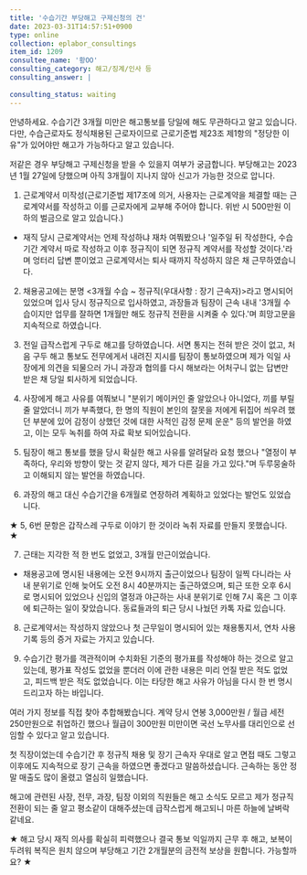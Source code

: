 ```yaml
---
title: '수습기간 부당해고 구제신청의 건'
date: 2023-03-31T14:57:51+0900
type: online
collection: eplabor_consultings
item_id: 1209
consultee_name: '황OO'
consulting_category: 해고/징계/인사 등
consulting_answer: |
    
consulting_status: waiting
---
```


안녕하세요.
수습기간 3개월 미만은 해고통보를 당일에 해도 무관하다고 알고 있습니다.
다만, 수습근로자도 정식채용된 근로자이므로
근로기준법 제23조 제1항의 &quot;정당한 이유&quot;가 있어야만 해고가 가능하다고 알고 있습니다.

저같은 경우 부당해고 구제신청을 받을 수 있을지 여부가 궁금합니다.
부당해고는 2023년 1월 27일에 당했으며 아직 3개월이 지나지 않아 신고가 가능한 것으로 압니다.

1. 근로계약서 미작성(근로기준법 제17조에 의거, 사용자는 근로계약을 체결할 때는 근로계약서를 작성하고 이를 근로자에게 교부해 주어야 합니다. 위반 시 500만원 이하의 벌금으로 알고 있습니다.)
- 재직 당시 근로계약서는 언제 작성하냐 재차 여쭤봤으나 &#039;일주일 뒤 작성한다, 수습기간 계약서 따로 작성하고 이후 정규직이 되면 정규직 계약서를 작성할 것이다.&#039;라며 엉터리 답변 뿐이었고 근로계약서는 퇴사 때까지 작성하지 않은 채 근무하였습니다.

2. 채용공고에는 분명 &lt;3개월 수습 ~ 정규직(우대사항 : 장기 근속자)&gt;라고 명시되어 있었으며 입사 당시 정규직으로 입사하였고, 과장들과 팀장이 근속 내내 &#039;3개월 수습이지만 업무를 잘하면 1개월만 해도 정규직 전환을 시켜줄 수 있다.&#039;며 희망고문을 지속적으로 하였습니다.

3. 전일 급작스럽게 구두로 해고를 당하였습니다. 서면 통지는 전혀 받은 것이 없고, 처음 구두 해고 통보도 전무에게서 내려진 지시를 팀장이 통보하였으며 제가 익일 사장에게 의견을 되물으러 가니 과장과 협의를 다시 해보라는 어처구니 없는 답변만 받은 채 당일 퇴사하게 되었습니다.

4. 사장에게 해고 사유를 여쭤보니 &quot;분위기 메이커인 줄 알았으나 아니었다, 끼를 부릴 줄 알았더니 끼가 부족했다, 한 명의 직원이 본인의 잘못을 저에게 뒤집어 씌우려 했던 부분에 있어 감정이 상했던 것에 대한 사적인 감정 문제 운운&quot; 등의 발언을 하였고, 이는 모두 녹취를 하여 자료 확보 되어있습니다.

5. 팀장이 해고 통보를 했을 당시 확실한 해고 사유를 알려달라 요청 했으나 &quot;열정이 부족하다, 우리와 방향이 맞는 것 같지 않다, 제가 다른 길을 가고 있다.&quot;며 두루뭉술하고 이해되지 않는 발언을 하였습니다.

6. 과장의 해고 대신 수습기간을 6개월로 연장하려 계획하고 있었다는 발언도 있었습니다.

★ 5, 6번 문항은 갑작스레 구두로 이야기 한 것이라 녹취 자료를 만들지 못했습니다. ★

7. 근태는 지각한 적 한 번도 없었고, 3개월 만근이었습니다.
- 채용공고에 명시된 내용에는 오전 9시까지 출근이었으나 팀장이 일찍 다니라는 사내 분위기로 인해 늦어도 오전 8시 40분까지는 출근하였으며, 퇴근 또한 오후 6시로 명시되어 있었으나 신입의 열정과 야근하는 사내 분위기로 인해 7시 혹은 그 이후에 퇴근하는 일이 잦았습니다. 동료들과의 퇴근 당시 나눴던 카톡 자료 있습니다.

8. 근로계약서는 작성하지 않았으나 첫 근무일이 명시되어 있는 채용통지서, 연차 사용 기록 등의 증거 자료는 가지고 있습니다.

9. 수습기간 평가를 객관적이며 수치화된 기준의 평가표를 작성해야 하는 것으로 알고 있는데,
평가표 작성도 없었을 뿐더러 이에 관한 내용은 미리 언질 받은 적도 없었고, 피드백 받은 적도 없었습니다.
이는 타당한 해고 사유가 아님을 다시 한 번 명시드리고자 하는 바입니다.

여러 가지 정보를 직접 찾아 추합해봤습니다.
계약 당시 연봉 3,000만원 / 월급 세전 250만원으로 취업하긴 했으나
월급이 300만원 미만이면 국선 노무사를 대리인으로 선임할 수 있다고 알고 있습니다.

첫 직장이었는데 수습기간 후 정규직 채용 및 장기 근속자 우대로 알고
면접 때도 그렇고 이후에도 지속적으로 장기 근속을 하였으면 좋겠다고 말씀하셨습니다.
근속하는 동안 정말 매출도 많이 올렸고 열심히 일했습니다.

해고에 관련된 사장, 전무, 과장, 팀장 이외의 직원들은 해고 소식도 모르고
제가 정규직 전환이 되는 줄 알고 평소같이 대해주셨는데
급작스럽게 해고되니 마른 하늘에 날벼락 같네요.

★ 해고 당시 재직 의사를 확실히 피력했으나 결국 통보 익일까지 근무 후 해고,
보복이 두려워 복직은 원치 않으며 부당해고 기간 2개월분의 금전적 보상을 원합니다. 가능할까요? ★

